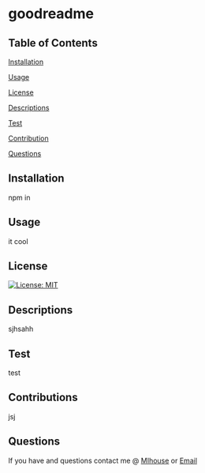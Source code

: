# goodreadme 
## Table of Contents 
[Installation](#Installation)

[Usage](#Usage)

[License](#License)

[Descriptions](#Descriptions)

[Test](#Test)

[Contribution](#Contribution)

[Questions](#Questions)

## Installation
npm in
## Usage
it cool 
## License
[![License: MIT](https://img.shields.io/badge/License-MIT-yellow.svg)](https://opensource.org/licenses/MIT)
## Descriptions
sjhsahh
## Test
test
## Contributions
jsj
## Questions 
If you have and questions contact me @ [MIhouse](https://github.com/MIllhouse36) or [Email](https://Millhousekevin@gmail.com)
